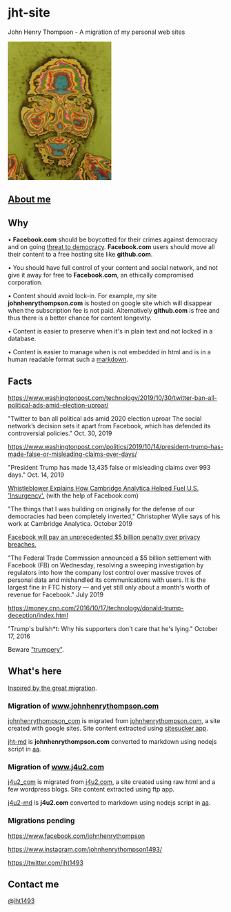 # jht-site

John Henry Thompson - A migration of my personal web sites

[![](jht-md/_/rsrc/1295207567308/the-art-of-learning/reflections/colorized-jht-height=320&width=240.jpg)](http://www.johnhenrythompson.com/the-art-of-learning/reflections/colorized-jht.jpg?attredirects=0)

## [About me](jht-md/README.md)

## Why

• **Facebook.com** should be boycotted for their crimes against democracy and on going [threat to democracy](https://www.npr.org/2019/10/23/772075523/mark-zuckerberg-offers-a-choice-the-facebook-way-or-the-china-way). **Facebook.com** users should move all their content to a free hosting site like **github.com**.

• You should have full control of your content and social network, and not give it away for free to **Facebook.com**, an ethically compromised corporation.

• Content should avoid lock-in. For example, my site **johnhenrythompson.com** is hosted on google site which will disappear when the subscription fee is not paid. Alternatively **github.com** is free and thus there is a better chance for content longevity.

• Content is easier to preserve when it's in plain text and not locked in a database.

• Content is easier to manage when is not embedded in html and is in a human readable format such a [markdown](https://daringfireball.net/projects/markdown/).

## Facts

https://www.washingtonpost.com/technology/2019/10/30/twitter-ban-all-political-ads-amid-election-uproar/

"Twitter to ban all political ads amid 2020 election uproar
The social network’s decision sets it apart from Facebook, which has defended its controversial policies."
Oct. 30, 2019

https://www.washingtonpost.com/politics/2019/10/14/president-trump-has-made-false-or-misleading-claims-over-days/

"President Trump has made 13,435 false or misleading claims over 993 days."
Oct. 14, 2019

[Whistleblower Explains How Cambridge Analytica Helped Fuel U.S. 'Insurgency'.](https://www.npr.org/2019/10/08/768216311/whistleblower-explains-how-cambridge-analytica-helped-fuel-u-s-insurgency) (with the help of Facebook.com)

"The things that I was building on originally for the defense of our democracies had been completely inverted," Christopher Wylie says of his work at Cambridge Analytica.
October 2019

[Facebook will pay an unprecedented \$5 billion penalty over privacy breaches.](https://www.cnn.com/2019/07/24/tech/facebook-ftc-settlement/index.html)

"The Federal Trade Commission announced a \$5 billion settlement with Facebook (FB) on Wednesday, resolving a sweeping investigation by regulators into how the company lost control over massive troves of personal data and mishandled its communications with users. It is the largest fine in FTC history — and yet still only about a month's worth of revenue for Facebook."
July 2019

https://money.cnn.com/2016/10/17/technology/donald-trump-deception/index.html

"Trump's bullsh\*t: Why his supporters don't care that he's lying."
October 17, 2016

Beware ["trumpery"](https://www.amazon.com/Bullshit-Lexicon-Mark-Peters/dp/1101904534).

## What's here

[Inspired by the great migration](<https://en.wikipedia.org/wiki/Great_Migration_(African_American)>).

### Migration of www.johnhenrythompson.com

[johnhenrythompson_com](johnhenrythompson_com) is migrated from [johnhenrythompson.com](http://www.johnhenrythompson.com), a site created with google sites. Site content extracted using [sitesucker app](https://ricks-apps.com/osx/sitesucker/).

[jht-md](jht-md/README.md) is **johnhenrythompson.com** converted to markdown using nodejs script in [aa](aa).

### Migration of www.j4u2.com

[j4u2_com](j4u2_com) is migrated from [j4u2.com](http://j4u2.com), a site created using raw html and a few wordpress blogs. Site content extracted using ftp app.

[j4u2-md](j4u2-md) is **j4u2.com** converted to markdown using nodejs script in [aa](aa).

### Migrations pending

https://www.facebook.com/johnhenrythompson

https://www.instagram.com/johnhenrythompson1493/

https://twitter.com/jht1493

## Contact me

[@jht1493](https://twitter.com/jht1493)
